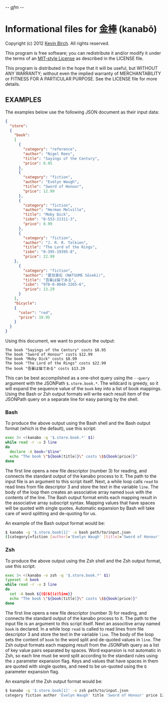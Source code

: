 -*- gfm -*-

# Informational files for [金棒][home] (kanabō)

Copyright (c) 2012 [Kevin Birch](mailto:kmb@pobox.com).  All rights reserved.

This program is free software; you can redistribute it and/or modify
it under the terms of an [MIT-style License][license] as described in
the LICENSE file.

This program is distributed in the hope that it will be useful,
but WITHOUT ANY WARRANTY; without even the implied warranty of
MERCHANTABILITY or FITNESS FOR A PARTICULAR PURPOSE.  See the
LICENSE file for more details.

## EXAMPLES

The examples below use the following JSON document as their input data:

```json
{
  "store":
  {
    "book":
    [ 
      {
        "category": "reference",
        "author": "Nigel Rees",
        "title": "Sayings of the Century",
        "price": 8.95
      },
      {
        "category": "fiction",
        "author": "Evelyn Waugh",
        "title": "Sword of Honour",
        "price": 12.99
      },
      {
        "category": "fiction",
        "author": "Herman Melville",
        "title": "Moby Dick",
        "isbn": "0-553-21311-3",
        "price": 8.99
      },
      { 
        "category": "fiction",
        "author": "J. R. R. Tolkien",
        "title": "The Lord of the Rings",
        "isbn": "0-395-19395-8",
        "price": 22.99
    },
      {
        "category": "fiction",
        "author": "夏目漱石 (NATSUME Sōseki)",
        "title": "吾輩は猫である",
        "isbn": "978-0-8048-3265-6",
        "price": 13.29
      }
    ],
    "bicycle":
    {
      "color": "red",
      "price": 19.95
    }
  }
}
```

Using this document, we want to produce the output:

```shell
The book "Sayings of the Century" costs $8.95
The book "Sword of Honour" costs $12.99
The book "Moby Dick" costs $8.99
The book "The Lord of the Rings" costs $22.99
The book "吾輩は猫である" costs $13.29
```

This can be best accompilshed as a one-shot query using the `--query` argument with the JSONPath `$.store.book.*`.  The wildcard is greedy, so it will expand the sequence value of the `book` key into a list of book mappings.  Using the Bash or Zsh output formats will write each result item of the JSONPath query on a separate line for easy parsing by the shell.

### Bash

To produce the above output using the Bash shell and the Bash output format (which is the default), use this script:

```bash
exec 3< <(kanabo -q '$.store.book.*' $1)
while read -r -u 3 line
do
  declare -A book="$line"
  echo "The book \"${book[title]}\" costs \$${book[price]}"
done
```

The first line opens a new file descriptor (number 3) for reading, and connects the standard output of the kanabo process to it.  The path to the input file is an argument to this script itself.  Next, a while loop calls `read` to read lines from file descriptor 3 and store the text in the variable `line`.  The body of the loop then creates an associative array named `book` with the contents of the line.  The Bash output format emits each mapping result in the associative array subscript syntax.  Mapping values that have spaces will be quoted with single quotes.  Automatic expansion by Bash will take care of word splitting and de-quoting for us.

An example of the Bash output format would be:

```bash
$ kanabo -q '$.store.book[1]' -o bash path/to/input.json
([category]=fiction [author]='Evelyn Waugh' [title]='Sword of Honour' [price]=12.99 )
```

### Zsh

To produce the above output using the Zsh shell and the Zsh output format, use this script:

```sh
exec 3< <(kanabo -o zsh -q '$.store.book.*' $1)
typeset -A book
while read -r -u 3 line
do
  set -A book ${(Q)${(z)line}}
  echo "The book \"${book[title]}\" costs \$${book[price]}"
done
```

The first line opens a new file descriptor (number 3) for reading, and connects the standard output of the kanabo process to it.  The path to the input file is an argument to this script itself.  Next an associtive array named `book` is declared.  In a while loop `read` is called to read lines from file descriptor 3 and store the text in the variable `line`.  The body of the loop sets the content of `book` to the word split and de-quoted values in `line`.  The Zsh output formats each mapping result from the JSONPath query as a list of key value pairs separated by spaces.  Word expansion is not automatic in Zsh, so each line must be word split according to the standard rules using the `z` parameter expansion flag.  Keys and values that have spaces in them are quoted with single quotes, and need to be un-quoted using the `Q` parameter expansion flag.

An example of the Zsh output format would be:

```sh
$ kanabo -q '$.store.book[1]' -o zsh path/to/input.json
category fiction author 'Evelyn Waugh' title 'Sword of Honour' price 12.99
```

[home]: https://github.com/kevinbirch/kanabo "project home"
[wiki]: http://en.wikipedia.org/wiki/Kanabō "Wikipedia entry for kanabō"
[mit]: http://www.opensource.org/licenses/ncsa
[license]: https://github.com/kevinbirch/kanabo/blob/master/LICENSE.md "license file"
